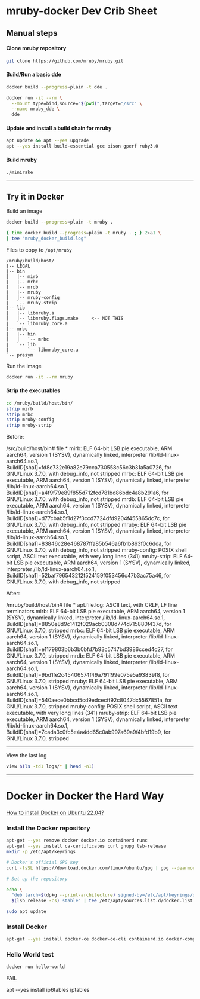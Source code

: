 # mruby-docker Dev Crib Sheet

## Manual steps

#### Clone mruby repository

```sh
git clone https://github.com/mruby/mruby.git
```

#### Build/Run a basic dde

```sh
docker build --progress=plain -t dde .

docker run -it --rm \
  --mount type=bind,source="$(pwd)",target="/src" \
  --name mruby_dde \
  dde
```

#### Update and install a build chain for mruby

```sh 
apt update && apt --yes upgrade
apt --yes install build-essential gcc bison gperf ruby3.0
```

#### Build mruby

```sh
./minirake
```


--------------------------------------------------------------------------------

## Try it in Docker

Build an image

```sh
docker build --progress=plain -t mruby .

{ time docker build --progress=plain -t mruby . ; } 2>&1 \
| tee "mruby_docker_build.log"

```

Files to copy to `/opt/mruby`

```text
/mruby/build/host/
|-- LEGAL
|-- bin
|   |-- mirb
|   |-- mrbc
|   |-- mrdb
|   |-- mruby
|   |-- mruby-config
|   `-- mruby-strip
|-- lib
|   |-- libmruby.a
|   |-- libmruby.flags.make     <-- NOT THIS
|   `-- libmruby_core.a
|-- mrbc
|   |-- bin
|   |   `-- mrbc
|   `-- lib
|       `-- libmruby_core.a
`-- presym
```

Run the image

```bash
docker run -it --rm mruby
```

#### Strip the executables

```sh
cd /mruby/build/host/bin/
strip mirb
strip mrbc
strip mruby-config
strip mruby-strip
```

Before:

/src/build/host/bin# file *
mirb:         ELF 64-bit LSB pie executable, ARM aarch64, version 1 (SYSV), dynamically linked, interpreter /lib/ld-linux-aarch64.so.1, BuildID[sha1]=fd8c732e19a82e79cca730558c56c3b31a5a0726, for GNU/Linux 3.7.0, with debug_info, not stripped
mrbc:         ELF 64-bit LSB pie executable, ARM aarch64, version 1 (SYSV), dynamically linked, interpreter /lib/ld-linux-aarch64.so.1, BuildID[sha1]=a4f9f79e89f855d712fcd781bd86bdc4a8b291a6, for GNU/Linux 3.7.0, with debug_info, not stripped
mrdb:         ELF 64-bit LSB pie executable, ARM aarch64, version 1 (SYSV), dynamically linked, interpreter /lib/ld-linux-aarch64.so.1, BuildID[sha1]=d77cbab5f1d27f3ccd7724dfd9204f455865dc7c, for GNU/Linux 3.7.0, with debug_info, not stripped
mruby:        ELF 64-bit LSB pie executable, ARM aarch64, version 1 (SYSV), dynamically linked, interpreter /lib/ld-linux-aarch64.so.1, BuildID[sha1]=83846c28e468787ffa85b546a6fb1b863f0c6dda, for GNU/Linux 3.7.0, with debug_info, not stripped
mruby-config: POSIX shell script, ASCII text executable, with very long lines (341)
mruby-strip:  ELF 64-bit LSB pie executable, ARM aarch64, version 1 (SYSV), dynamically linked, interpreter /lib/ld-linux-aarch64.so.1, BuildID[sha1]=52baf796543212f524159f053456c47b3ac75a46, for GNU/Linux 3.7.0, with debug_info, not stripped

After:

/mruby/build/host/bin# file *
apt.file.log: ASCII text, with CRLF, LF line terminators
mirb:         ELF 64-bit LSB pie executable, ARM aarch64, version 1 (SYSV), dynamically linked, interpreter /lib/ld-linux-aarch64.so.1, BuildID[sha1]=8850e8d9c1412f029acb0308d774d715880f437d, for GNU/Linux 3.7.0, stripped
mrbc:         ELF 64-bit LSB pie executable, ARM aarch64, version 1 (SYSV), dynamically linked, interpreter /lib/ld-linux-aarch64.so.1, BuildID[sha1]=e1179803b6b3b0bfd7b93c5747bd3986cced4c27, for GNU/Linux 3.7.0, stripped
mrdb:         ELF 64-bit LSB pie executable, ARM aarch64, version 1 (SYSV), dynamically linked, interpreter /lib/ld-linux-aarch64.so.1, BuildID[sha1]=9bd1fe2c45406574f49a791f99e075e5a93839f8, for GNU/Linux 3.7.0, stripped
mruby:        ELF 64-bit LSB pie executable, ARM aarch64, version 1 (SYSV), dynamically linked, interpreter /lib/ld-linux-aarch64.so.1, BuildID[sha1]=540aece0bbcd5cd9edcecff92c8047dc5567851a, for GNU/Linux 3.7.0, stripped
mruby-config: POSIX shell script, ASCII text executable, with very long lines (341)
mruby-strip:  ELF 64-bit LSB pie executable, ARM aarch64, version 1 (SYSV), dynamically linked, interpreter /lib/ld-linux-aarch64.so.1, BuildID[sha1]=7cada3c0fc5e4a4dd65c0ab997a69a9f4bfd19b9, for GNU/Linux 3.7.0, stripped


--------------------------------------------------------------------------------

View the last log

```bash
view $(ls -td1 logs/* | head -n1)
```


--------------------------------------------------------------------------------


# Docker in Docker the Hard Way

[How to install Docker on Ubuntu 22.04?](https://lucidar.me/en/docker/how-to-install-docker-on-ubuntu-22-04/)

### Install the Docker repository

```sh
apt-get --yes remove docker docker.io containerd runc
apt-get --yes install ca-certificates curl gnupg lsb-release
mkdir -p /etc/apt/keyrings

# Docker's official GPG key
curl -fsSL https://download.docker.com/linux/ubuntu/gpg | gpg --dearmor -o /etc/apt/keyrings/docker.gpg

# Set up the repository

echo \
  "deb [arch=$(dpkg --print-architecture) signed-by=/etc/apt/keyrings/docker.gpg] https://download.docker.com/linux/ubuntu \
  $(lsb_release -cs) stable" | tee /etc/apt/sources.list.d/docker.list > /dev/null

sudo apt update
```

### Install Docker

```sh
apt-get --yes install docker-ce docker-ce-cli containerd.io docker-compose-plugin
```

### Hello World test

```sh
docker run hello-world
```

FAIL


apt --yes install ip6tables iptables